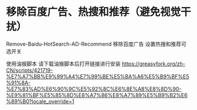# 移除百度广告、热搜和推荐（避免视觉干扰）
Remove-Baidu-HotSearch-AD-Recommend
移除百度广告 设置热搜和推荐可选开关 

使用油猴脚本 请下载油猴脚本后打开链接进行安装
https://greasyfork.org/zh-CN/scripts/421719-%E7%A7%BB%E9%99%A4%E7%99%BE%E5%BA%A6%E5%B9%BF%E5%91%8A-%E7%83%AD%E6%90%9C%E5%92%8C%E6%8E%A8%E8%8D%90-%E9%81%BF%E5%85%8D%E8%A7%86%E8%A7%89%E5%B9%B2%E6%89%B0?locale_override=1

